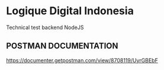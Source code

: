 # Logique Digital Indonesia
Technical test backend NodeJS

## POSTMAN DOCUMENTATION
https://documenter.getpostman.com/view/8708119/UyrGBEbF
